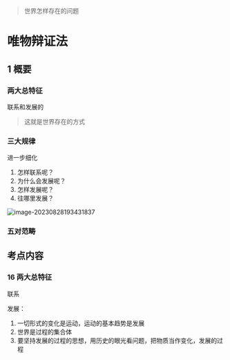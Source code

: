 >  世界怎样存在的问题

# 唯物辩证法

## 1 概要

### 两大总特征

联系和发展的

>  这就是世界存在的方式

### 三大规律

进一步细化

1. 怎样联系呢？
2. 为什么会发展呢？
3. 怎样发展呢？
4. 往哪里发展？

![image-20230828193431837](https://taufik.oss-cn-beijing.aliyuncs.com/img/image-20230828193431837.png)

### 五对范畴



## 考点内容

### 16 两大总特征

联系

发展：

1. 一切形式的变化是运动，运动的基本趋势是发展
2. 世界是过程的集合体
3. 要坚持发展的过程的思想，用历史的眼光看问题，把物质当作变化，发展的过程